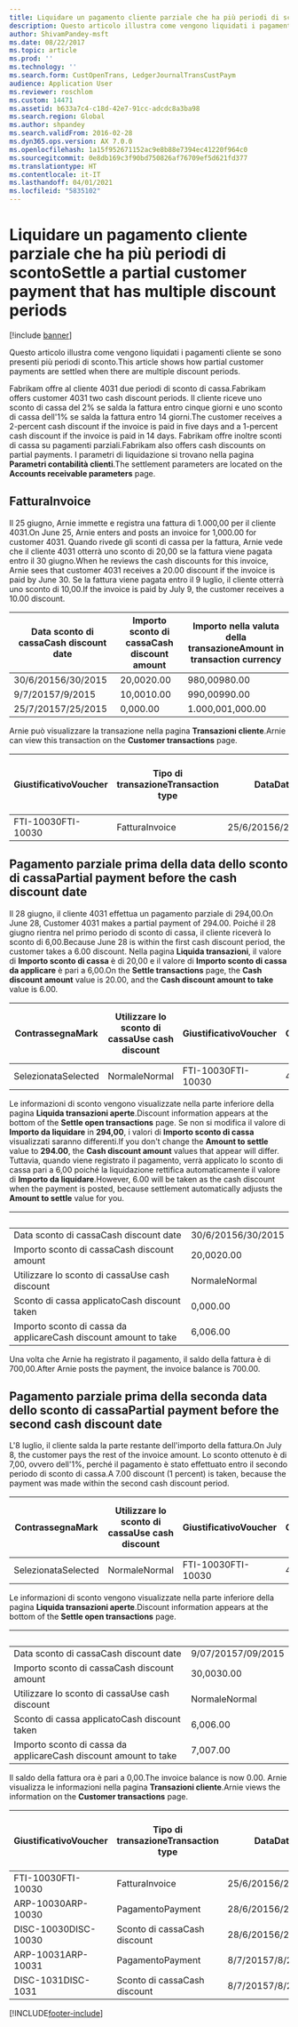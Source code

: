 ```yaml
---
title: Liquidare un pagamento cliente parziale che ha più periodi di sconto
description: Questo articolo illustra come vengono liquidati i pagamenti cliente se sono presenti più periodi di sconto.
author: ShivamPandey-msft
ms.date: 08/22/2017
ms.topic: article
ms.prod: ''
ms.technology: ''
ms.search.form: CustOpenTrans, LedgerJournalTransCustPaym
audience: Application User
ms.reviewer: roschlom
ms.custom: 14471
ms.assetid: b633a7c4-c18d-42e7-91cc-adcdc8a3ba98
ms.search.region: Global
ms.author: shpandey
ms.search.validFrom: 2016-02-28
ms.dyn365.ops.version: AX 7.0.0
ms.openlocfilehash: 1a15f952671152ac9e8b88e7394ec41220f964c0
ms.sourcegitcommit: 0e8db169c3f90bd750826af76709ef5d621fd377
ms.translationtype: HT
ms.contentlocale: it-IT
ms.lasthandoff: 04/01/2021
ms.locfileid: "5835102"
---
```

# <a name="settle-a-partial-customer-payment-that-has-multiple-discount-periods"></a><span data-ttu-id="14ab5-103">Liquidare un pagamento cliente parziale che ha più periodi di sconto</span><span class="sxs-lookup"><span data-stu-id="14ab5-103">Settle a partial customer payment that has multiple discount periods</span></span>

[!include [banner](../includes/banner.md)]

<span data-ttu-id="14ab5-104">Questo articolo illustra come vengono liquidati i pagamenti cliente se sono presenti più periodi di sconto.</span><span class="sxs-lookup"><span data-stu-id="14ab5-104">This article shows how partial customer payments are settled when there are multiple discount periods.</span></span>

<span data-ttu-id="14ab5-105">Fabrikam offre al cliente 4031 due periodi di sconto di cassa.</span><span class="sxs-lookup"><span data-stu-id="14ab5-105">Fabrikam offers customer 4031 two cash discount periods.</span></span> <span data-ttu-id="14ab5-106">Il cliente riceve uno sconto di cassa del 2% se salda la fattura entro cinque giorni e uno sconto di cassa dell'1% se salda la fattura entro 14 giorni.</span><span class="sxs-lookup"><span data-stu-id="14ab5-106">The customer receives a 2-percent cash discount if the invoice is paid in five days and a 1-percent cash discount if the invoice is paid in 14 days.</span></span> <span data-ttu-id="14ab5-107">Fabrikam offre inoltre sconti di cassa su pagamenti parziali.</span><span class="sxs-lookup"><span data-stu-id="14ab5-107">Fabrikam also offers cash discounts on partial payments.</span></span> <span data-ttu-id="14ab5-108">I parametri di liquidazione si trovano nella pagina **Parametri contabilità clienti**.</span><span class="sxs-lookup"><span data-stu-id="14ab5-108">The settlement parameters are located on the **Accounts receivable parameters** page.</span></span>

## <a name="invoice"></a><span data-ttu-id="14ab5-109">Fattura</span><span class="sxs-lookup"><span data-stu-id="14ab5-109">Invoice</span></span>
<span data-ttu-id="14ab5-110">Il 25 giugno, Arnie immette e registra una fattura di 1.000,00 per il cliente 4031.</span><span class="sxs-lookup"><span data-stu-id="14ab5-110">On June 25, Arnie enters and posts an invoice for 1,000.00 for customer 4031.</span></span> <span data-ttu-id="14ab5-111">Quando rivede gli sconti di cassa per la fattura, Arnie vede che il cliente 4031 otterrà uno sconto di 20,00 se la fattura viene pagata entro il 30 giugno.</span><span class="sxs-lookup"><span data-stu-id="14ab5-111">When he reviews the cash discounts for this invoice, Arnie sees that customer 4031 receives a 20.00 discount if the invoice is paid by June 30.</span></span> <span data-ttu-id="14ab5-112">Se la fattura viene pagata entro il 9 luglio, il cliente otterrà uno sconto di 10,00.</span><span class="sxs-lookup"><span data-stu-id="14ab5-112">If the invoice is paid by July 9, the customer receives a 10.00 discount.</span></span>

| <span data-ttu-id="14ab5-113">Data sconto di cassa</span><span class="sxs-lookup"><span data-stu-id="14ab5-113">Cash discount date</span></span> | <span data-ttu-id="14ab5-114">Importo sconto di cassa</span><span class="sxs-lookup"><span data-stu-id="14ab5-114">Cash discount amount</span></span> | <span data-ttu-id="14ab5-115">Importo nella valuta della transazione</span><span class="sxs-lookup"><span data-stu-id="14ab5-115">Amount in transaction currency</span></span> |
|--------------------|----------------------|--------------------------------|
| <span data-ttu-id="14ab5-116">30/6/2015</span><span class="sxs-lookup"><span data-stu-id="14ab5-116">6/30/2015</span></span>          | <span data-ttu-id="14ab5-117">20,00</span><span class="sxs-lookup"><span data-stu-id="14ab5-117">20.00</span></span>                | <span data-ttu-id="14ab5-118">980,00</span><span class="sxs-lookup"><span data-stu-id="14ab5-118">980.00</span></span>                         |
| <span data-ttu-id="14ab5-119">9/7/2015</span><span class="sxs-lookup"><span data-stu-id="14ab5-119">7/9/2015</span></span>           | <span data-ttu-id="14ab5-120">10,00</span><span class="sxs-lookup"><span data-stu-id="14ab5-120">10.00</span></span>                | <span data-ttu-id="14ab5-121">990,00</span><span class="sxs-lookup"><span data-stu-id="14ab5-121">990.00</span></span>                         |
| <span data-ttu-id="14ab5-122">25/7/2015</span><span class="sxs-lookup"><span data-stu-id="14ab5-122">7/25/2015</span></span>          | <span data-ttu-id="14ab5-123">0,00</span><span class="sxs-lookup"><span data-stu-id="14ab5-123">0.00</span></span>                 | <span data-ttu-id="14ab5-124">1.000,00</span><span class="sxs-lookup"><span data-stu-id="14ab5-124">1,000.00</span></span>                       |

<span data-ttu-id="14ab5-125">Arnie può visualizzare la transazione nella pagina **Transazioni cliente**.</span><span class="sxs-lookup"><span data-stu-id="14ab5-125">Arnie can view this transaction on the **Customer transactions** page.</span></span>

| <span data-ttu-id="14ab5-126">Giustificativo</span><span class="sxs-lookup"><span data-stu-id="14ab5-126">Voucher</span></span>   | <span data-ttu-id="14ab5-127">Tipo di transazione</span><span class="sxs-lookup"><span data-stu-id="14ab5-127">Transaction type</span></span> | <span data-ttu-id="14ab5-128">Data</span><span class="sxs-lookup"><span data-stu-id="14ab5-128">Date</span></span>      | <span data-ttu-id="14ab5-129">Fattura</span><span class="sxs-lookup"><span data-stu-id="14ab5-129">Invoice</span></span> | <span data-ttu-id="14ab5-130">Importo Dare in valuta transazione</span><span class="sxs-lookup"><span data-stu-id="14ab5-130">Amount in transaction currency debit</span></span> | <span data-ttu-id="14ab5-131">Importo Avere in valuta transazione</span><span class="sxs-lookup"><span data-stu-id="14ab5-131">Amount in transaction currency credit</span></span> | <span data-ttu-id="14ab5-132">Saldo</span><span class="sxs-lookup"><span data-stu-id="14ab5-132">Balance</span></span>  | <span data-ttu-id="14ab5-133">Valuta</span><span class="sxs-lookup"><span data-stu-id="14ab5-133">Currency</span></span> |
|-----------|------------------|-----------|---------|--------------------------------------|---------------------------------------|----------|----------|
| <span data-ttu-id="14ab5-134">FTI-10030</span><span class="sxs-lookup"><span data-stu-id="14ab5-134">FTI-10030</span></span> | <span data-ttu-id="14ab5-135">Fattura</span><span class="sxs-lookup"><span data-stu-id="14ab5-135">Invoice</span></span>          | <span data-ttu-id="14ab5-136">25/6/2015</span><span class="sxs-lookup"><span data-stu-id="14ab5-136">6/25/2015</span></span> | <span data-ttu-id="14ab5-137">10030</span><span class="sxs-lookup"><span data-stu-id="14ab5-137">10030</span></span>   | <span data-ttu-id="14ab5-138">1.000,00</span><span class="sxs-lookup"><span data-stu-id="14ab5-138">1,000.00</span></span>                             |                                       | <span data-ttu-id="14ab5-139">1.000,00</span><span class="sxs-lookup"><span data-stu-id="14ab5-139">1,000.00</span></span> | <span data-ttu-id="14ab5-140">GBP</span><span class="sxs-lookup"><span data-stu-id="14ab5-140">USD</span></span>      |

## <a name="partial-payment-before-the-cash-discount-date"></a><span data-ttu-id="14ab5-141">Pagamento parziale prima della data dello sconto di cassa</span><span class="sxs-lookup"><span data-stu-id="14ab5-141">Partial payment before the cash discount date</span></span>
<span data-ttu-id="14ab5-142">Il 28 giugno, il cliente 4031 effettua un pagamento parziale di 294,00.</span><span class="sxs-lookup"><span data-stu-id="14ab5-142">On June 28, Customer 4031 makes a partial payment of 294.00.</span></span> <span data-ttu-id="14ab5-143">Poiché il 28 giugno rientra nel primo periodo di sconto di cassa, il cliente riceverà lo sconto di 6,00.</span><span class="sxs-lookup"><span data-stu-id="14ab5-143">Because June 28 is within the first cash discount period, the customer takes a 6.00 discount.</span></span> <span data-ttu-id="14ab5-144">Nella pagina **Liquida transazioni**, il valore di **Importo sconto di cassa** è di 20,00 e il valore di **Importo sconto di cassa da applicare** è pari a 6,00.</span><span class="sxs-lookup"><span data-stu-id="14ab5-144">On the **Settle transactions** page, the **Cash discount amount** value is 20.00, and the **Cash discount amount to take** value is 6.00.</span></span>

| <span data-ttu-id="14ab5-145">Contrassegna</span><span class="sxs-lookup"><span data-stu-id="14ab5-145">Mark</span></span>     | <span data-ttu-id="14ab5-146">Utilizzare lo sconto di cassa</span><span class="sxs-lookup"><span data-stu-id="14ab5-146">Use cash discount</span></span> | <span data-ttu-id="14ab5-147">Giustificativo</span><span class="sxs-lookup"><span data-stu-id="14ab5-147">Voucher</span></span>   | <span data-ttu-id="14ab5-148">Conto</span><span class="sxs-lookup"><span data-stu-id="14ab5-148">Account</span></span> | <span data-ttu-id="14ab5-149">Data</span><span class="sxs-lookup"><span data-stu-id="14ab5-149">Date</span></span>      | <span data-ttu-id="14ab5-150">Data di scadenza</span><span class="sxs-lookup"><span data-stu-id="14ab5-150">Due date</span></span>  | <span data-ttu-id="14ab5-151">Fattura</span><span class="sxs-lookup"><span data-stu-id="14ab5-151">Invoice</span></span> | <span data-ttu-id="14ab5-152">Importo nella valuta della transazione</span><span class="sxs-lookup"><span data-stu-id="14ab5-152">Amount in transaction currency</span></span> | <span data-ttu-id="14ab5-153">Valuta</span><span class="sxs-lookup"><span data-stu-id="14ab5-153">Currency</span></span> | <span data-ttu-id="14ab5-154">Importo da liquidare</span><span class="sxs-lookup"><span data-stu-id="14ab5-154">Amount to settle</span></span> |
|----------|-------------------|-----------|---------|-----------|-----------|---------|--------------------------------|----------|------------------|
| <span data-ttu-id="14ab5-155">Selezionata</span><span class="sxs-lookup"><span data-stu-id="14ab5-155">Selected</span></span> | <span data-ttu-id="14ab5-156">Normale</span><span class="sxs-lookup"><span data-stu-id="14ab5-156">Normal</span></span>            | <span data-ttu-id="14ab5-157">FTI-10030</span><span class="sxs-lookup"><span data-stu-id="14ab5-157">FTI-10030</span></span> | <span data-ttu-id="14ab5-158">4031</span><span class="sxs-lookup"><span data-stu-id="14ab5-158">4031</span></span>    | <span data-ttu-id="14ab5-159">25/6/2015</span><span class="sxs-lookup"><span data-stu-id="14ab5-159">6/25/2015</span></span> | <span data-ttu-id="14ab5-160">25/7/2015</span><span class="sxs-lookup"><span data-stu-id="14ab5-160">7/25/2015</span></span> | <span data-ttu-id="14ab5-161">10030</span><span class="sxs-lookup"><span data-stu-id="14ab5-161">10030</span></span>   | <span data-ttu-id="14ab5-162">1.000,00</span><span class="sxs-lookup"><span data-stu-id="14ab5-162">1,000.00</span></span>                       | <span data-ttu-id="14ab5-163">GBP</span><span class="sxs-lookup"><span data-stu-id="14ab5-163">USD</span></span>      | <span data-ttu-id="14ab5-164">294,00</span><span class="sxs-lookup"><span data-stu-id="14ab5-164">294.00</span></span>           |

<span data-ttu-id="14ab5-165">Le informazioni di sconto vengono visualizzate nella parte inferiore della pagina **Liquida transazioni aperte**.</span><span class="sxs-lookup"><span data-stu-id="14ab5-165">Discount information appears at the bottom of the **Settle open transactions** page.</span></span> <span data-ttu-id="14ab5-166">Se non si modifica il valore di **Importo da liquidare** in **294,00**, i valori di **Importo sconto di cassa** visualizzati saranno differenti.</span><span class="sxs-lookup"><span data-stu-id="14ab5-166">If you don't change the **Amount to settle** value to **294.00**, the **Cash discount amount** values that appear will differ.</span></span> <span data-ttu-id="14ab5-167">Tuttavia, quando viene registrato il pagamento, verrà applicato lo sconto di cassa pari a 6,00 poiché la liquidazione rettifica automaticamente il valore di **Importo da liquidare**.</span><span class="sxs-lookup"><span data-stu-id="14ab5-167">However, 6.00 will be taken as the cash discount when the payment is posted, because settlement automatically adjusts the **Amount to settle** value for you.</span></span>

| &nbsp;                       | &nbsp;    |
|------------------------------|-----------|
| <span data-ttu-id="14ab5-168">Data sconto di cassa</span><span class="sxs-lookup"><span data-stu-id="14ab5-168">Cash discount date</span></span>           | <span data-ttu-id="14ab5-169">30/6/2015</span><span class="sxs-lookup"><span data-stu-id="14ab5-169">6/30/2015</span></span> |
| <span data-ttu-id="14ab5-170">Importo sconto di cassa</span><span class="sxs-lookup"><span data-stu-id="14ab5-170">Cash discount amount</span></span>         | <span data-ttu-id="14ab5-171">20,00</span><span class="sxs-lookup"><span data-stu-id="14ab5-171">20.00</span></span>     |
| <span data-ttu-id="14ab5-172">Utilizzare lo sconto di cassa</span><span class="sxs-lookup"><span data-stu-id="14ab5-172">Use cash discount</span></span>            | <span data-ttu-id="14ab5-173">Normale</span><span class="sxs-lookup"><span data-stu-id="14ab5-173">Normal</span></span>    |
| <span data-ttu-id="14ab5-174">Sconto di cassa applicato</span><span class="sxs-lookup"><span data-stu-id="14ab5-174">Cash discount taken</span></span>          | <span data-ttu-id="14ab5-175">0,00</span><span class="sxs-lookup"><span data-stu-id="14ab5-175">0.00</span></span>      |
| <span data-ttu-id="14ab5-176">Importo sconto di cassa da applicare</span><span class="sxs-lookup"><span data-stu-id="14ab5-176">Cash discount amount to take</span></span> | <span data-ttu-id="14ab5-177">6,00</span><span class="sxs-lookup"><span data-stu-id="14ab5-177">6.00</span></span>      |

<span data-ttu-id="14ab5-178">Una volta che Arnie ha registrato il pagamento, il saldo della fattura è di 700,00.</span><span class="sxs-lookup"><span data-stu-id="14ab5-178">After Arnie posts the payment, the invoice balance is 700.00.</span></span>

## <a name="partial-payment-before-the-second-cash-discount-date"></a><span data-ttu-id="14ab5-179">Pagamento parziale prima della seconda data dello sconto di cassa</span><span class="sxs-lookup"><span data-stu-id="14ab5-179">Partial payment before the second cash discount date</span></span>
<span data-ttu-id="14ab5-180">L'8 luglio, il cliente salda la parte restante dell'importo della fattura.</span><span class="sxs-lookup"><span data-stu-id="14ab5-180">On July 8, the customer pays the rest of the invoice amount.</span></span> <span data-ttu-id="14ab5-181">Lo sconto ottenuto è di 7,00, ovvero dell'1%, perché il pagamento è stato effettuato entro il secondo periodo di sconto di cassa.</span><span class="sxs-lookup"><span data-stu-id="14ab5-181">A 7.00 discount (1 percent) is taken, because the payment was made within the second cash discount period.</span></span>

| <span data-ttu-id="14ab5-182">Contrassegna</span><span class="sxs-lookup"><span data-stu-id="14ab5-182">Mark</span></span>     | <span data-ttu-id="14ab5-183">Utilizzare lo sconto di cassa</span><span class="sxs-lookup"><span data-stu-id="14ab5-183">Use cash discount</span></span> | <span data-ttu-id="14ab5-184">Giustificativo</span><span class="sxs-lookup"><span data-stu-id="14ab5-184">Voucher</span></span>   | <span data-ttu-id="14ab5-185">Conto</span><span class="sxs-lookup"><span data-stu-id="14ab5-185">Account</span></span> | <span data-ttu-id="14ab5-186">Data</span><span class="sxs-lookup"><span data-stu-id="14ab5-186">Date</span></span>      | <span data-ttu-id="14ab5-187">Data di scadenza</span><span class="sxs-lookup"><span data-stu-id="14ab5-187">Due date</span></span>  | <span data-ttu-id="14ab5-188">Fattura</span><span class="sxs-lookup"><span data-stu-id="14ab5-188">Invoice</span></span> | <span data-ttu-id="14ab5-189">Importo Dare in valuta transazione</span><span class="sxs-lookup"><span data-stu-id="14ab5-189">Amount in transaction currency debit</span></span> | <span data-ttu-id="14ab5-190">Importo Avere in valuta transazione</span><span class="sxs-lookup"><span data-stu-id="14ab5-190">Amount in transaction currency credit</span></span> | <span data-ttu-id="14ab5-191">Valuta</span><span class="sxs-lookup"><span data-stu-id="14ab5-191">Currency</span></span> | <span data-ttu-id="14ab5-192">Importo da liquidare</span><span class="sxs-lookup"><span data-stu-id="14ab5-192">Amount to settle</span></span> |
|----------|-------------------|-----------|---------|-----------|-----------|---------|--------------------------------------|---------------------------------------|----------|------------------|
| <span data-ttu-id="14ab5-193">Selezionata</span><span class="sxs-lookup"><span data-stu-id="14ab5-193">Selected</span></span> | <span data-ttu-id="14ab5-194">Normale</span><span class="sxs-lookup"><span data-stu-id="14ab5-194">Normal</span></span>            | <span data-ttu-id="14ab5-195">FTI-10030</span><span class="sxs-lookup"><span data-stu-id="14ab5-195">FTI-10030</span></span> | <span data-ttu-id="14ab5-196">4031</span><span class="sxs-lookup"><span data-stu-id="14ab5-196">4031</span></span>    | <span data-ttu-id="14ab5-197">25/6/2015</span><span class="sxs-lookup"><span data-stu-id="14ab5-197">6/25/2015</span></span> | <span data-ttu-id="14ab5-198">25/7/2015</span><span class="sxs-lookup"><span data-stu-id="14ab5-198">7/25/2015</span></span> | <span data-ttu-id="14ab5-199">10030</span><span class="sxs-lookup"><span data-stu-id="14ab5-199">10030</span></span>   | <span data-ttu-id="14ab5-200">700,00</span><span class="sxs-lookup"><span data-stu-id="14ab5-200">700.00</span></span>                               |                                       | <span data-ttu-id="14ab5-201">GBP</span><span class="sxs-lookup"><span data-stu-id="14ab5-201">USD</span></span>      | <span data-ttu-id="14ab5-202">693,00</span><span class="sxs-lookup"><span data-stu-id="14ab5-202">693.00</span></span>           |

<span data-ttu-id="14ab5-203">Le informazioni di sconto vengono visualizzate nella parte inferiore della pagina **Liquida transazioni aperte**.</span><span class="sxs-lookup"><span data-stu-id="14ab5-203">Discount information appears at the bottom of the **Settle open transactions** page.</span></span>

| &nbsp;                       | &nbsp;    |
|------------------------------|-----------|
| <span data-ttu-id="14ab5-204">Data sconto di cassa</span><span class="sxs-lookup"><span data-stu-id="14ab5-204">Cash discount date</span></span>           | <span data-ttu-id="14ab5-205">9/07/2015</span><span class="sxs-lookup"><span data-stu-id="14ab5-205">7/09/2015</span></span> |
| <span data-ttu-id="14ab5-206">Importo sconto di cassa</span><span class="sxs-lookup"><span data-stu-id="14ab5-206">Cash discount amount</span></span>         | <span data-ttu-id="14ab5-207">30,00</span><span class="sxs-lookup"><span data-stu-id="14ab5-207">30.00</span></span>     |
| <span data-ttu-id="14ab5-208">Utilizzare lo sconto di cassa</span><span class="sxs-lookup"><span data-stu-id="14ab5-208">Use cash discount</span></span>            | <span data-ttu-id="14ab5-209">Normale</span><span class="sxs-lookup"><span data-stu-id="14ab5-209">Normal</span></span>    |
| <span data-ttu-id="14ab5-210">Sconto di cassa applicato</span><span class="sxs-lookup"><span data-stu-id="14ab5-210">Cash discount taken</span></span>          | <span data-ttu-id="14ab5-211">6,00</span><span class="sxs-lookup"><span data-stu-id="14ab5-211">6.00</span></span>      |
| <span data-ttu-id="14ab5-212">Importo sconto di cassa da applicare</span><span class="sxs-lookup"><span data-stu-id="14ab5-212">Cash discount amount to take</span></span> | <span data-ttu-id="14ab5-213">7,00</span><span class="sxs-lookup"><span data-stu-id="14ab5-213">7.00</span></span>      |

<span data-ttu-id="14ab5-214">Il saldo della fattura ora è pari a 0,00.</span><span class="sxs-lookup"><span data-stu-id="14ab5-214">The invoice balance is now 0.00.</span></span> <span data-ttu-id="14ab5-215">Arnie visualizza le informazioni nella pagina **Transazioni cliente**.</span><span class="sxs-lookup"><span data-stu-id="14ab5-215">Arnie views the information on the **Customer transactions** page.</span></span>

| <span data-ttu-id="14ab5-216">Giustificativo</span><span class="sxs-lookup"><span data-stu-id="14ab5-216">Voucher</span></span>    | <span data-ttu-id="14ab5-217">Tipo di transazione</span><span class="sxs-lookup"><span data-stu-id="14ab5-217">Transaction type</span></span> | <span data-ttu-id="14ab5-218">Data</span><span class="sxs-lookup"><span data-stu-id="14ab5-218">Date</span></span>      | <span data-ttu-id="14ab5-219">Fattura</span><span class="sxs-lookup"><span data-stu-id="14ab5-219">Invoice</span></span> | <span data-ttu-id="14ab5-220">Importo Dare in valuta transazione</span><span class="sxs-lookup"><span data-stu-id="14ab5-220">Amount in transaction currency debit</span></span> | <span data-ttu-id="14ab5-221">Importo Avere in valuta transazione</span><span class="sxs-lookup"><span data-stu-id="14ab5-221">Amount in transaction currency credit</span></span> | <span data-ttu-id="14ab5-222">Saldo</span><span class="sxs-lookup"><span data-stu-id="14ab5-222">Balance</span></span> | <span data-ttu-id="14ab5-223">Valuta</span><span class="sxs-lookup"><span data-stu-id="14ab5-223">Currency</span></span> |
|------------|------------------|-----------|---------|--------------------------------------|---------------------------------------|---------|----------|
| <span data-ttu-id="14ab5-224">FTI-10030</span><span class="sxs-lookup"><span data-stu-id="14ab5-224">FTI-10030</span></span>  | <span data-ttu-id="14ab5-225">Fattura</span><span class="sxs-lookup"><span data-stu-id="14ab5-225">Invoice</span></span>          | <span data-ttu-id="14ab5-226">25/6/2015</span><span class="sxs-lookup"><span data-stu-id="14ab5-226">6/25/2015</span></span> | <span data-ttu-id="14ab5-227">10030</span><span class="sxs-lookup"><span data-stu-id="14ab5-227">10030</span></span>   | <span data-ttu-id="14ab5-228">1.000,00</span><span class="sxs-lookup"><span data-stu-id="14ab5-228">1,000.00</span></span>                             |                                       | <span data-ttu-id="14ab5-229">0,00</span><span class="sxs-lookup"><span data-stu-id="14ab5-229">0.00</span></span>    | <span data-ttu-id="14ab5-230">GBP</span><span class="sxs-lookup"><span data-stu-id="14ab5-230">USD</span></span>      |
| <span data-ttu-id="14ab5-231">ARP-10030</span><span class="sxs-lookup"><span data-stu-id="14ab5-231">ARP-10030</span></span>  |  <span data-ttu-id="14ab5-232">Pagamento</span><span class="sxs-lookup"><span data-stu-id="14ab5-232">Payment</span></span>         | <span data-ttu-id="14ab5-233">28/6/2015</span><span class="sxs-lookup"><span data-stu-id="14ab5-233">6/28/2015</span></span> |         |                                      | <span data-ttu-id="14ab5-234">294,00</span><span class="sxs-lookup"><span data-stu-id="14ab5-234">294.00</span></span>                                | <span data-ttu-id="14ab5-235">0,00</span><span class="sxs-lookup"><span data-stu-id="14ab5-235">0.00</span></span>    | <span data-ttu-id="14ab5-236">GBP</span><span class="sxs-lookup"><span data-stu-id="14ab5-236">USD</span></span>      |
| <span data-ttu-id="14ab5-237">DISC-10030</span><span class="sxs-lookup"><span data-stu-id="14ab5-237">DISC-10030</span></span> |  <span data-ttu-id="14ab5-238">Sconto di cassa</span><span class="sxs-lookup"><span data-stu-id="14ab5-238">Cash discount</span></span>   | <span data-ttu-id="14ab5-239">28/6/2015</span><span class="sxs-lookup"><span data-stu-id="14ab5-239">6/28/2015</span></span> |         |                                      | <span data-ttu-id="14ab5-240">6,00</span><span class="sxs-lookup"><span data-stu-id="14ab5-240">6.00</span></span>                                  | <span data-ttu-id="14ab5-241">0,00</span><span class="sxs-lookup"><span data-stu-id="14ab5-241">0.00</span></span>    | <span data-ttu-id="14ab5-242">GBP</span><span class="sxs-lookup"><span data-stu-id="14ab5-242">USD</span></span>      |
| <span data-ttu-id="14ab5-243">ARP-10031</span><span class="sxs-lookup"><span data-stu-id="14ab5-243">ARP-10031</span></span>  |  <span data-ttu-id="14ab5-244">Pagamento</span><span class="sxs-lookup"><span data-stu-id="14ab5-244">Payment</span></span>         | <span data-ttu-id="14ab5-245">8/7/2015</span><span class="sxs-lookup"><span data-stu-id="14ab5-245">7/8/2015</span></span>  |         |                                      | <span data-ttu-id="14ab5-246">693,00</span><span class="sxs-lookup"><span data-stu-id="14ab5-246">693.00</span></span>                                | <span data-ttu-id="14ab5-247">0,00</span><span class="sxs-lookup"><span data-stu-id="14ab5-247">0.00</span></span>    | <span data-ttu-id="14ab5-248">GBP</span><span class="sxs-lookup"><span data-stu-id="14ab5-248">USD</span></span>      |
| <span data-ttu-id="14ab5-249">DISC-1031</span><span class="sxs-lookup"><span data-stu-id="14ab5-249">DISC-1031</span></span>  |  <span data-ttu-id="14ab5-250">Sconto di cassa</span><span class="sxs-lookup"><span data-stu-id="14ab5-250">Cash discount</span></span>   | <span data-ttu-id="14ab5-251">8/7/2015</span><span class="sxs-lookup"><span data-stu-id="14ab5-251">7/8/2015</span></span>  |         |                                      | <span data-ttu-id="14ab5-252">7,00</span><span class="sxs-lookup"><span data-stu-id="14ab5-252">7.00</span></span>                                  | <span data-ttu-id="14ab5-253">0,00</span><span class="sxs-lookup"><span data-stu-id="14ab5-253">0.00</span></span>    | <span data-ttu-id="14ab5-254">GBP</span><span class="sxs-lookup"><span data-stu-id="14ab5-254">USD</span></span>      |







[!INCLUDE[footer-include](../../includes/footer-banner.md)]